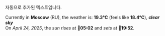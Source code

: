 
자동으로 추가된 텍스트입니다.

<!--START_SECTION:weather:moscow-->
Currently in **Moscow** (RU), the weather is: **19.3°C** (feels like **18.4°C**), ***clear sky***<br/>
On *April 24, 2025*, the *sun rises* at 🌅**05:02** and *sets* at 🌇**19:52**.
<!--END_SECTION:weather-->
